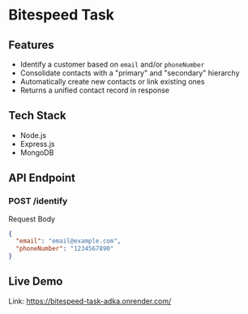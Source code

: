 # Bitespeed Task

## Features

- Identify a customer based on `email` and/or `phoneNumber`
- Consolidate contacts with a "primary" and "secondary" hierarchy
- Automatically create new contacts or link existing ones
- Returns a unified contact record in response

## Tech Stack

- Node.js
- Express.js
- MongoDB

## API Endpoint

### POST /identify

Request Body
```json
{
  "email": "email@example.com",
  "phoneNumber": "1234567890"
}
```

## Live Demo
Link: https://bitespeed-task-adka.onrender.com/
